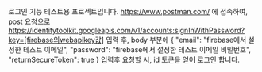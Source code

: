로그인 기능 테스트용 프로젝트입니다.
https://www.postman.com/ 에 접속하여, 
post 요청으로 https://identitytoolkit.googleapis.com/v1/accounts:signInWithPassword?key=[firebase의webapikey값]  입력 후,
body 부분에 
{
"email": "firebase에서 설정한 테스트 이메일",
"password": "firebase에서 설정한 테스트 이메일 비밀번호",
"returnSecureToken": true
}
입력후 요청할 시, id 토큰을 얻어 로그인 합니다.
